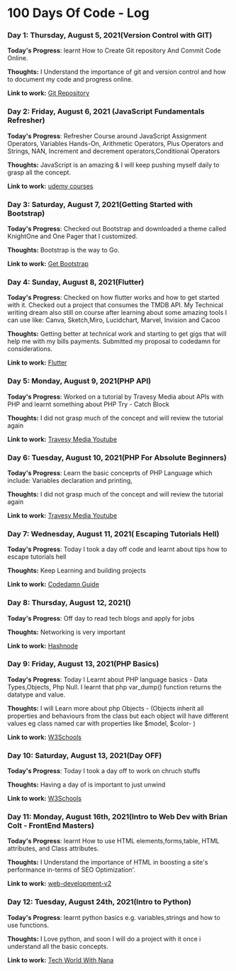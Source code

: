 # 100 Days Of Code - Log

### Day 1: Thursday, August 5, 2021(Version Control with GIT)

**Today's Progress**: learnt How to Create Git repository And Commit Code Online.

**Thoughts:** I Understand the importance of git and version control and how to document my code and progress online.

**Link to work:** [Git Repository](http://www.example.com)

### Day 2: Friday, August 6, 2021 (JavaScript Fundamentals Refresher)

**Today's Progress**: Refresher Course around JavaScript Assignment Operators, Variables Hands-On, Arithmetic Operators,
Plus Operators and Strings, NAN, Increment and decrement operators,Conditional Operators

**Thoughts:** JavaScript is an amazing & I will keep pushing myself daily to grasp all the concept.

**Link to work:** [udemy courses](https://www.udemy.com/course/javascriptfundamentals)

### Day 3: Saturday, August 7, 2021(Getting Started with Bootstrap)

**Today's Progress**: Checked out Bootstrap and downloaded a theme called KnightOne and One Pager that I customized.

**Thoughts:** Bootstrap is the way to Go.

**Link to work:** [Get Bootstrap](https://www.udemy.com/course/javascriptfundamentals)

### Day 4: Sunday, August 8, 2021(Flutter)

**Today's Progress**: Checked on how flutter works and how to get started with it. Checked out a project that consumes the TMDB API.
My Technical writing dream also still on course after learning about some amazing tools I can use like: Canva, Sketch,Miro, Lucidchart,
Marvel, Invision and Cacoo

**Thoughts:** Getting better at technical work and starting to get gigs that will help me with my bills payments. Submitted my proposal
to codedamn for considerations.

**Link to work:** [Flutter](https://flutter.dev/)

### Day 5: Monday, August 9, 2021(PHP API)

**Today's Progress**: Worked on a tutorial by Travesy Media about APIs with PHP and learnt something about PHP Try - Catch Block

**Thoughts:** I did not grasp much of the concept and will review the tutorial again

**Link to work:** [Travesy Media Youtube](https://www.youtube.com/traversymedia)

### Day 6: Tuesday, August 10, 2021(PHP For Absolute Beginners)

**Today's Progress**: Learn the basic conceprts of PHP Language which include: Variables declaration and printing, 

**Thoughts:** I did not grasp much of the concept and will review the tutorial again

**Link to work:** [Travesy Media Youtube](https://www.youtube.com/traversymedia)

### Day 7: Wednesday, August 11, 2021( Escaping Tutorials Hell)

**Today's Progress**: Today I took a day off code and learnt about tips how to escape tutorials hell

**Thoughts:** Keep Learning and building projects

**Link to work:** [Codedamn Guide](https://codedamn.com/learn/javascript-basics/L13ZnaVI2y)

### Day 8: Thursday, August 12, 2021()

**Today's Progress**: Off day to read tech blogs and apply for jobs

**Thoughts:** Networking is very important

**Link to work:** [Hashnode](https://hashnode.com/)

### Day 9: Friday, August 13, 2021(PHP Basics)

**Today's Progress**: Today I Learnt about PHP language basics - Data Types,Objects, Php Null. I learnt that php var_dump() function returns the datatype and value.

**Thoughts:** I will Learn more about php Objects - (Objects inherit all properties and behaviours from the class but each object will have different values eg class named car with properties like $model, $color- )

**Link to work:** [W3Schools](https://www.w3schools.com/php/php_oop_classes_objects.asp)

### Day 10: Saturday, August 13, 2021(Day OFF)

**Today's Progress**: Today I took a day off to work on chruch stuffs

**Thoughts:** Having a day of is important to just unwind 

**Link to work:** [W3Schools](https://www.w3schools.com)

### Day 11: Monday, August 16th, 2021(Intro to Web Dev with Brian Colt - FrontEnd Masters)

**Today's Progress**: learnt How to use HTML elements,forms,table, HTML attributes, and Class attributes.

**Thoughts:** I Understand the importance of HTML in boosting a site's performance in-terms of SEO Optimization'.

**Link to work:** [web-development-v2](https://frontendmasters.com/courses/web-development-v2)

### Day 12: Tuesday, August 24th, 2021(Intro to Python)

**Today's Progress**: learnt python basics e.g. variables,strings and how to use functions.

**Thoughts:** I Love python, and soon I will do a project with it once i understand all the basic concepts.

**Link to work:** [Tech World With Nana](https://www.youtube.com/c/TechWorldwithNana)

